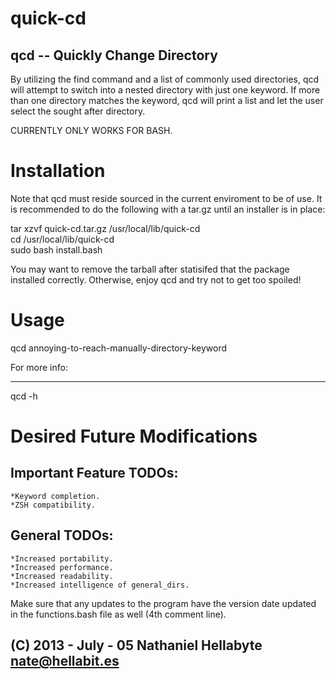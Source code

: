 quick-cd
========

qcd -- Quickly Change Directory
-------------------------------

By utilizing the find command and a list of commonly used directories,
qcd will attempt to switch into a nested directory with just one keyword.
If more than one directory matches the keyword, qcd will print a list and let the
user select the sought after directory. 

CURRENTLY ONLY WORKS FOR BASH.

Installation
============

Note that qcd must reside sourced in the current enviroment to be of use.
It is recommended to do the following with a tar.gz until an installer is in place:

tar xzvf quick-cd.tar.gz /usr/local/lib/quick-cd  
cd /usr/local/lib/quick-cd  
sudo bash install.bash  

You may want to remove the tarball after statisifed that the package installed correctly.
Otherwise, enjoy qcd and try not to get too spoiled!
    
Usage
=====

qcd annoying-to-reach-manually-directory-keyword

For more info:  
- - -
qcd -h

Desired Future Modifications
============================
Important Feature TODOs:
-----------------------
    *Keyword completion.
    *ZSH compatibility.


General TODOs:
--------------
    *Increased portability. 
    *Increased performance.
    *Increased readability.
    *Increased intelligence of general_dirs.

Make sure that any updates to the program have the version date updated in the functions.bash
file as well (4th comment line).

(C) 2013 - July - 05 Nathaniel Hellabyte nate@hellabit.es
---------------------------------------------------------
